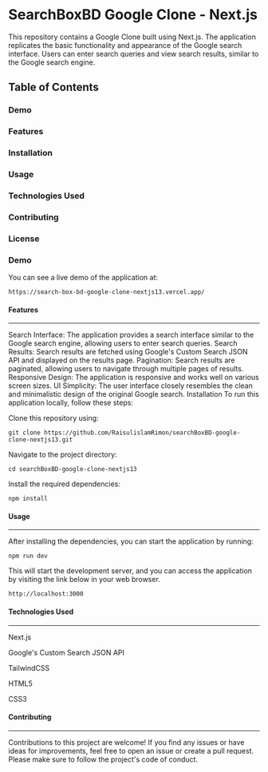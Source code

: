 # SearchBoxBD Google Clone - Next.js

This repository contains a Google Clone built using Next.js. The application replicates the basic functionality and appearance of the Google search interface. Users can enter search queries and view search results, similar to the Google search engine.

## Table of Contents
### Demo
### Features
### Installation
### Usage
### Technologies Used
### Contributing
### License
### Demo
You can see a live demo of the application at: 

    https://search-box-bd-google-clone-nextjs13.vercel.app/

#### Features

------------------------


Search Interface: The application provides a search interface similar to the Google search engine, allowing users to enter search queries.
Search Results: Search results are fetched using Google's Custom Search JSON API and displayed on the results page.
Pagination: Search results are paginated, allowing users to navigate through multiple pages of results.
Responsive Design: The application is responsive and works well on various screen sizes.
UI Simplicity: The user interface closely resembles the clean and minimalistic design of the original Google search.
Installation
To run this application locally, follow these steps:

Clone this repository using:

    git clone https://github.com/RaisulislamRimon/searchBoxBD-google-clone-nextjs13.git


Navigate to the project directory:


    cd searchBoxBD-google-clone-nextjs13


Install the required dependencies:


    npm install

#### Usage
------------------------

After installing the dependencies, you can start the application by running:


    npm run dev

This will start the development server, and you can access the application by visiting the link below in your web browser.
    
    http://localhost:3000 



#### Technologies Used

------------------------



Next.js

Google's Custom Search JSON API

TailwindCSS

HTML5

CSS3



#### Contributing
------------------------


Contributions to this project are welcome! If you find any issues or have ideas for improvements, feel free to open an issue or create a pull request. Please make sure to follow the project's code of conduct.

